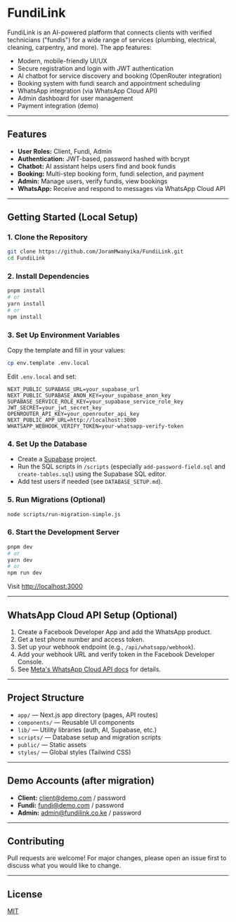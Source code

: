 # FundiLink

FundiLink is an AI-powered platform that connects clients with verified technicians ("fundis") for a wide range of services (plumbing, electrical, cleaning, carpentry, and more). The app features:

- Modern, mobile-friendly UI/UX
- Secure registration and login with JWT authentication
- AI chatbot for service discovery and booking (OpenRouter integration)
- Booking system with fundi search and appointment scheduling
- WhatsApp integration (via WhatsApp Cloud API)
- Admin dashboard for user management
- Payment integration (demo)

---

## Features

- **User Roles:** Client, Fundi, Admin
- **Authentication:** JWT-based, password hashed with bcrypt
- **Chatbot:** AI assistant helps users find and book fundis
- **Booking:** Multi-step booking form, fundi selection, and payment
- **Admin:** Manage users, verify fundis, view bookings
- **WhatsApp:** Receive and respond to messages via WhatsApp Cloud API

---

## Getting Started (Local Setup)

### 1. **Clone the Repository**
```bash
git clone https://github.com/JoramMwanyika/FundiLink.git
cd FundiLink
```

### 2. **Install Dependencies**
```bash
pnpm install
# or
yarn install
# or
npm install
```

### 3. **Set Up Environment Variables**
Copy the template and fill in your values:
```bash
cp env.template .env.local
```
Edit `.env.local` and set:
```
NEXT_PUBLIC_SUPABASE_URL=your_supabase_url
NEXT_PUBLIC_SUPABASE_ANON_KEY=your_supabase_anon_key
SUPABASE_SERVICE_ROLE_KEY=your_supabase_service_role_key
JWT_SECRET=your_jwt_secret_key
OPENROUTER_API_KEY=your_openrouter_api_key
NEXT_PUBLIC_APP_URL=http://localhost:3000
WHATSAPP_WEBHOOK_VERIFY_TOKEN=your-whatsapp-verify-token
```

### 4. **Set Up the Database**
- Create a [Supabase](https://supabase.com/) project.
- Run the SQL scripts in `/scripts` (especially `add-password-field.sql` and `create-tables.sql`) using the Supabase SQL editor.
- Add test users if needed (see `DATABASE_SETUP.md`).

### 5. **Run Migrations (Optional)**
```bash
node scripts/run-migration-simple.js
```

### 6. **Start the Development Server**
```bash
pnpm dev
# or
yarn dev
# or
npm run dev
```
Visit [http://localhost:3000](http://localhost:3000)

---

## WhatsApp Cloud API Setup (Optional)
1. Create a Facebook Developer App and add the WhatsApp product.
2. Get a test phone number and access token.
3. Set up your webhook endpoint (e.g., `/api/whatsapp/webhook`).
4. Add your webhook URL and verify token in the Facebook Developer Console.
5. See [Meta's WhatsApp Cloud API docs](https://developers.facebook.com/docs/whatsapp/cloud-api) for details.

---

## Project Structure
- `app/` — Next.js app directory (pages, API routes)
- `components/` — Reusable UI components
- `lib/` — Utility libraries (auth, AI, Supabase, etc.)
- `scripts/` — Database setup and migration scripts
- `public/` — Static assets
- `styles/` — Global styles (Tailwind CSS)

---

## Demo Accounts (after migration)
- **Client:** client@demo.com / password
- **Fundi:** fundi@demo.com / password
- **Admin:** admin@fundilink.co.ke / password

---

## Contributing
Pull requests are welcome! For major changes, please open an issue first to discuss what you would like to change.

---

## License
[MIT](LICENSE) 